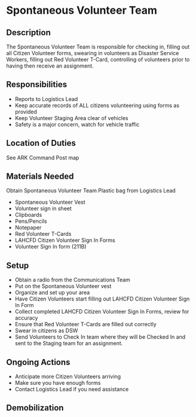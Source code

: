 # Spontaneous Volunteer Team

## Description

The Spontaneous Volunteer Team is responsible for checking in, filling out all Citizen Volunteer forms, swearing in volunteers as Disaster Service Workers, filling out Red Volunteer T-Card, controlling of volunteers prior to having then receive an assignment.

## Responsibilities

*  Reports to Logistics Lead
*  Keep accurate records of ALL citizens volunteering using forms as provided
*  Keep Volunteer Staging Area clear of vehicles
*  Safety is a major concern, watch for vehicle traffic

## Location of Duties

See ARK Command Post map

## Materials Needed

Obtain Spontaneous Volunteer Team Plastic bag from Logistics Lead

* Spontaneous Volunteer Vest
* Volunteer sign in sheet
* Clipboards
* Pens/Pencils
* Notepaper
* Red Volunteer T-Cards
* LAHCFD Citizen Volunteer Sign In Forms
* Volunteer Sign In form (211B)

## Setup

* Obtain a radio from the Communications Team
* Put on the Spontaneous Volunteer vest
* Organize and set up your area
* Have Citizen Volunteers start filling out LAHCFD Citizen Volunteer Sign In Form
* Collect completed LAHCFD Citizen Volunteer Sign In Forms, review for accuracy
* Ensure that Red Volunteer T-Cards are filled out correctly
* Swear in citizens as DSW
* Send Volunteers to Check In team where they will be Checked In and sent to the Staging team for an assignment.

## Ongoing Actions

* Anticipate more Citizen Volunteers arriving
* Make sure you have enough forms
* Contact Logistics Lead if you need assistance

## Demobilization


